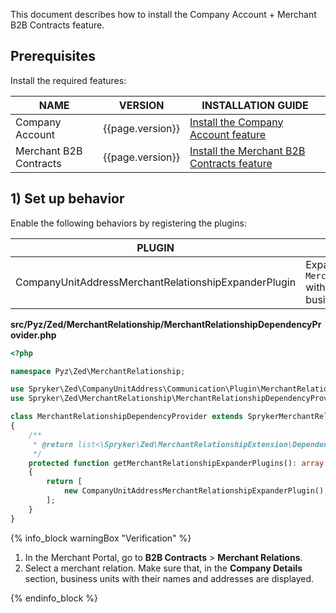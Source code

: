 This document describes how to install the Company Account + Merchant B2B Contracts feature.

## Prerequisites

Install the required features:

| NAME                   | VERSION          | INSTALLATION GUIDE                                                                                                                                                                             |
|------------------------|------------------|------------------------------------------------------------------------------------------------------------------------------------------------------------------------------------------------|
| Company Account        | {{page.version}} | [Install the Company Account feature](/docs/pbc/all/customer-relationship-management/{{page.version}}/base-shop/install-and-upgrade/install-features/install-the-company-account-feature.html) |
| Merchant B2B Contracts | {{page.version}} | [Install the Merchant B2B Contracts feature](/docs/pbc/all/merchant-management/{{page.version}}/base-shop/install-and-upgrade/install-the-merchant-b2b-contracts-feature.html)                 |

## 1) Set up behavior

Enable the following behaviors by registering the plugins:

| PLUGIN                                               | SPECIFICATION                                                                         | PREREQUISITES | NAMESPACE                                                                |
|------------------------------------------------------|---------------------------------------------------------------------------------------|---------------|--------------------------------------------------------------------------|
| CompanyUnitAddressMerchantRelationshipExpanderPlugin | Expands `MerchantRelationshipTransfer` with assignee company business unit addresses. |               | Spryker\Zed\CompanyUnitAddress\Communication\Plugin\MerchantRelationship |

**src/Pyz/Zed/MerchantRelationship/MerchantRelationshipDependencyProvider.php**

```php
<?php

namespace Pyz\Zed\MerchantRelationship;

use Spryker\Zed\CompanyUnitAddress\Communication\Plugin\MerchantRelationship\CompanyUnitAddressMerchantRelationshipExpanderPlugin;
use Spryker\Zed\MerchantRelationship\MerchantRelationshipDependencyProvider as SprykerMerchantRelationshipDependencyProvider;

class MerchantRelationshipDependencyProvider extends SprykerMerchantRelationshipDependencyProvider
{
    /**
     * @return list<\Spryker\Zed\MerchantRelationshipExtension\Dependency\Plugin\MerchantRelationshipExpanderPluginInterface>
     */
    protected function getMerchantRelationshipExpanderPlugins(): array
    {
        return [
            new CompanyUnitAddressMerchantRelationshipExpanderPlugin(),
        ];
    }
}

```

{% info_block warningBox "Verification" %}

1. In the Merchant Portal, go to **B2B Contracts** > **Merchant Relations**.
2. Select a merchant relation.
    Make sure that, in the **Company Details** section, business units with their names and addresses are displayed.

{% endinfo_block %}

